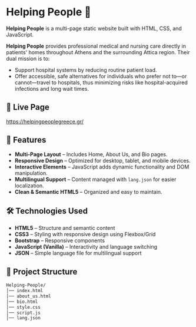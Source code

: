 # Helping People 🏥

**Helping People** is a multi-page static website built with HTML, CSS, and JavaScript.  

**Helping People** provides professional medical and nursing care directly in patients' homes throughout Athens and the surrounding Attica region. Their dual mission is to:

- Support hospital systems by reducing routine patient load.
- Offer accessible, safe alternatives for individuals who prefer not to—or cannot—travel to hospitals, thus minimizing risks like hospital-acquired infections and long wait times.

## 🚀 Live Page
https://helpingpeoplegreece.gr/

## 📖 Features
- **Multi-Page Layout** – Includes Home, About Us, and Bio pages.
- **Responsive Design** – Optimized for desktop, tablet, and mobile devices.
- **Interactive Elements** – JavaScript adds dynamic functionality and DOM manipulation.
- **Multilingual Support** – Content managed with `lang.json` for easier localization.
- **Clean & Semantic HTML5** – Organized and easy to maintain.

## 🛠️ Technologies Used
- **HTML5** – Structure and semantic content  
- **CSS3** – Styling with responsive design using Flexbox/Grid
- **Bootstrap** – Responsive components
- **JavaScript (Vanilla)** – Interactivity and language switching  
- **JSON** – Simple language file for multilingual support

## 📂 Project Structure
```bash
Helping-People/
│── index.html
│── about_us.html
│── bio.html
│── style.css
│── script.js
│── lang.json
```
